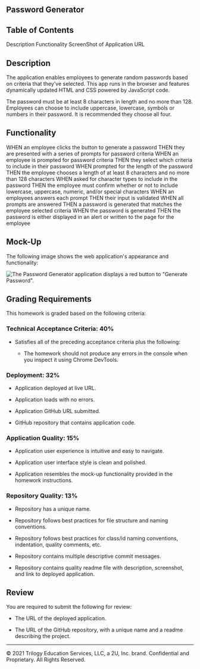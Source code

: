 ## Password Generator

## Table of Contents

Description
Functionality
ScreenShot of Application
URL


## Description

The application enables employees to generate random passwords based on criteria that they’ve selected. This app runs in the browser and features dynamically updated HTML and CSS powered by JavaScript code. 

The password must be at least 8 characters in length and no more than 128. Employees can choose to include uppercase, lowercase, symbols or numbers in their password. It is recommended they choose all four. 

## Functionality


WHEN an employee clicks the button to generate a password
THEN they are presented with a series of prompts for password criteria
WHEN an employee is prompted for password criteria
THEN they select which criteria to include in their password
WHEN prompted for the length of the password
THEN the employee chooses a length of at least 8 characters and no more than 128 characters
WHEN asked for character types to include in the password
THEN the employee must confirm whether or not to include lowercase, uppercase, numeric, and/or special characters
WHEN an employees answers each prompt
THEN their input is validated
WHEN all prompts are answered
THEN a password is generated that matches the employee selected criteria 
WHEN the password is generated
THEN the password is either displayed in an alert or written to the page for the employee


## Mock-Up

The following image shows the web application's appearance and functionality:

![The Password Generator application displays a red button to "Generate Password".](./Assets/03-javascript-homework-demo.png)

## Grading Requirements

This homework is graded based on the following criteria: 

### Technical Acceptance Criteria: 40%

* Satisfies all of the preceding acceptance criteria plus the following:

  * The homework should not produce any errors in the console when you inspect it using Chrome DevTools.

### Deployment: 32%

* Application deployed at live URL.

* Application loads with no errors.

* Application GitHub URL submitted.

* GitHub repository that contains application code.

### Application Quality: 15%

* Application user experience is intuitive and easy to navigate.

* Application user interface style is clean and polished.

* Application resembles the mock-up functionality provided in the homework instructions.

### Repository Quality: 13%

* Repository has a unique name.

* Repository follows best practices for file structure and naming conventions.

* Repository follows best practices for class/id naming conventions, indentation, quality comments, etc.

* Repository contains multiple descriptive commit messages.

* Repository contains quality readme file with description, screenshot, and link to deployed application.

## Review

You are required to submit the following for review:

* The URL of the deployed application.

* The URL of the GitHub repository, with a unique name and a readme describing the project.

- - -
© 2021 Trilogy Education Services, LLC, a 2U, Inc. brand. Confidential and Proprietary. All Rights Reserved.

